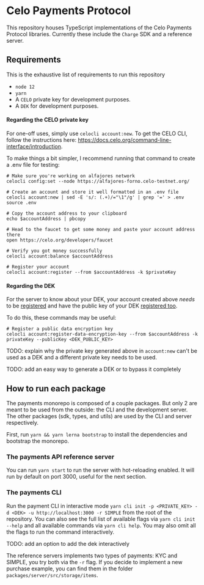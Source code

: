 # Celo Payments Protocol

This repository houses TypeScript implementations of the Celo Payments Protocol libraries. Currently these include the `Charge` SDK and a reference server.

## Requirements

This is the exhaustive list of requirements to run this repository

- `node 12`
- `yarn`
- A `CELO` private key for development purposes.
- A `DEK` for development purposes.

#### Regarding the CELO private key

For one-off uses, simply use `celocli account:new`. To get the CELO CLI, follow the instructions here: https://docs.celo.org/command-line-interface/introduction.

To make things a bit simpler, I recommend running that command to create a .env file for testing:

```
# Make sure you're working on alfajores network
celocli config:set --node https://alfajores-forno.celo-testnet.org/

# Create an account and store it well formatted in an .env file
celocli account:new | sed -E 's/: (.+)/="\1"/g' | grep '=' > .env
source .env

# Copy the account address to your clipboard
echo $accountAddress | pbcopy

# Head to the faucet to get some money and paste your account address there
open https://celo.org/developers/faucet

# Verify you got money successfully
celocli account:balance $accountAddress

# Register your account
celocli account:register --from $accountAddress -k $privateKey
```

#### Regarding the DEK

For the server to know about your DEK, your account created above _needs_ to be [registered](https://docs.celo.org/command-line-interface/account#celocli-accountregister) and have the public key of your DEK [registered too](https://docs.celo.org/command-line-interface/account#celocli-accountregister-data-encryption-key).

To do this, these commands may be useful:

```
# Register a public data encryption key
celocli account:register-data-encryption-key --from $accountAddress -k privateKey --publicKey <DEK_PUBLIC_KEY>
```

TODO: explain why the private key generated above in `account:new` can't be used as a DEK and a different private key needs to be used.

TODO: add an easy way to generate a DEK or to bypass it completely

## How to run each package

The payments monorepo is composed of a couple packages. But only 2 are meant to be used from the outside: the CLI and the development server. The other packages (sdk, types, and utils) are used by the CLI and server respectively.

First, run `yarn && yarn lerna bootstrap` to install the dependencies and bootstrap the monorepo.

### The payments API reference server

You can run `yarn start` to run the server with hot-reloading enabled. It will run by default on port 3000, useful for the next section.

### The payments CLI

Run the payment CLI in interactive mode `yarn cli init -p <PRIVATE_KEY> -d <DEK> -u http://localhost:3000 -r SIMPLE` from the root of the repository. You can also see the full list of available flags via `yarn cli init --help` and all available commands via `yarn cli help`.
You may also omit all the flags to run the command interactively.

TODO: add an option to add the dek interactively

The reference servers implements two types of payments: KYC and SIMPLE, you try both via the `-r` flag. If you decide to implement a new purchase example, you can find them in the folder `packages/server/src/storage/items`.

